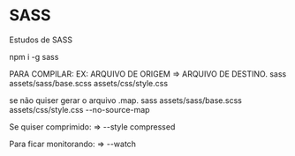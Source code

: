 # SASS
Estudos de SASS

npm i -g sass

PARA COMPILAR:
EX:
ARQUIVO DE ORIGEM => ARQUIVO DE DESTINO.
sass assets/sass/base.scss assets/css/style.css  

se não quiser gerar o arquivo .map.
sass assets/sass/base.scss assets/css/style.css --no-source-map

Se quiser comprimido: => --style compressed

Para ficar monitorando: => --watch

